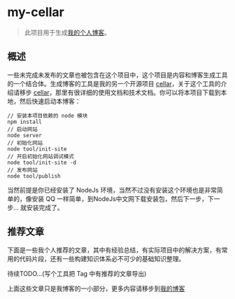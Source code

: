 # my-cellar

> 此项目用于生成[我的个人博客](https://longze.github.io/)。

## 概述

一些未完成未发布的文章也被包含在这个项目中，这个项目是内容和博客生成工具的一个结合体。生成博客的工具是我的另一个开源项目 [cellar](https://github.com/longze/cellar)，关于这个工具的介绍请移步 [cellar](https://github.com/longze/cellar)，那里有很详细的使用文档和技术文档。你可以将本项目下载到本地，然后快速启动本博客：

	// 安装本项目依赖的 node 模块
	npm install
	// 启动网站
	node server
	// 初始化网站
	node tool/init-site
	// 开启初始化网站调试模式
	node tool/init-site -d
	// 发布网站
	node tool/publish

当然前提是你已经安装了 NodeJs 环境，当然不过没有安装这个环境也是非常简单的，像安装 QQ 一样简单，到NodeJs中文网下载安装包，然后下一步，下一步... 就安装完成了。

## 推荐文章

下面是一些我个人推荐的文章，其中有经验总结，有实际项目中的解决方案，有常用的代码片段，还有一些构建知识体系必不可少的基础知识整理。

待续TODO...(写个工具把 Tag 中有推荐的文章导出)

上面这些文章只是我博客的一小部分，更多内容请移步到[我的博客](https://longze.github.io)
